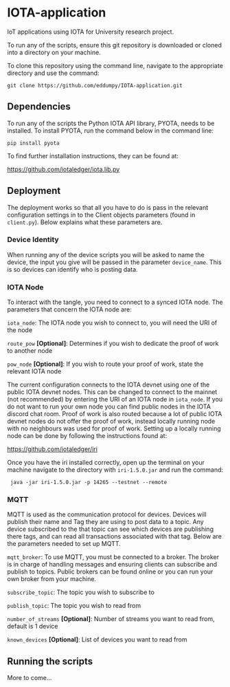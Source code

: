 # IOTA-application

IoT applications using IOTA for University research project.

To run any of the scripts, ensure this git repository is downloaded or cloned into a directory on your machine.

To clone this repository using the command line, navigate to the appropriate directory and use the command:

``git clone https://github.com/eddumpy/IOTA-application.git``

## Dependencies 

To run any of the scripts the Python IOTA API library, PYOTA, needs to be installed. To install PYOTA, 
run the command below in the command line:

``pip install pyota``

To find further installation instructions, they can be found at:

https://github.com/iotaledger/iota.lib.py

## Deployment

The deployment works so that all you have to do is pass in the relevant configuration settings in to the Client objects 
parameters (found in ``client.py``). Below explains what these parameters are.

### Device Identity

When running any of the device scripts you will be asked to name the device, the input you give will be passed in the 
parameter ``device_name``. This is so devices can identify who is posting data.

### IOTA Node

To interact with the tangle, you need to connect to a synced IOTA node. The parameters that concern the IOTA node are:

``iota_node``: The IOTA node you wish to connect to, you will need the URI of the node

``route_pow`` **[Optional]**: Determines if you wish to dedicate the proof of work to another node

``pow_node`` **[Optional]**: If you wish to route your proof of work, state the relevant IOTA node


The current configuration connects to the IOTA devnet using one of the public IOTA devnet nodes. This can be changed to
connect to the mainnet (not recommended) by entering the URI of an IOTA node in ``iota_node``. If you do not want to 
run your own node you can find public nodes in the IOTA discord chat room. Proof of work is also routed because a lot of 
public IOTA devnet nodes do not offer the proof of work, instead locally running node with no neighbours was used for 
proof of work. Setting up a locally running node can be done by following the instructions found at:

https://github.com/iotaledger/iri

Once you have the iri installed correctly, open up the terminal on your machine navigate to the directory 
with ``iri-1.5.0.jar`` and run the command:

`` java -jar iri-1.5.0.jar -p 14265 --testnet --remote``

### MQTT

MQTT is used as the communication protocol for devices. Devices will publish their name and Tag they are using 
to post data to a topic. Any device subscribed to the that topic can see which devices are publishing there tags,
and can read all transactions associated with that tag. Below are the parameters needed to set up MQTT.

``mqtt_broker``: To use MQTT, you must be connected to a broker. The broker is in charge of handling messages 
and ensuring clients can subscribe and publish to topics. Public brokers can be found online or you can run your 
own broker from your machine.

``subscribe_topic``: The topic you wish to subscribe to

``publish_topic``: The topic you wish to read from

``number_of_streams`` **[Optional]**: Number of streams you want to read from, default is 1 device

``known_devices`` **[Optional]**: List of devices you want to read from



## Running the scripts

More to come...
